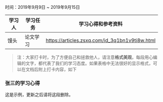 时间：2019年9月9日 ~ 2019年9月15日

学习人|学习任务|学习心得和参考资料
------ | ------ | ------ 
馒头 | 论文学习 | https://articles.zsxq.com/id_3q1bn1v9ti8w.html

> 注：大家打卡时，为了方便自己和拯救他人，请注意**格式美观**，每段用心编辑的文字，都代表了我们的学习态度。如果表格中无法很好的显示格式，可以在文档后附上打卡内容，如下

### 张三的学习心得
这是示例，更新之后请将这段删除。
